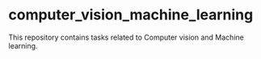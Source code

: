 # computer_vision_machine_learning

This repository contains tasks related to Computer vision and Machine learning.
 
 
